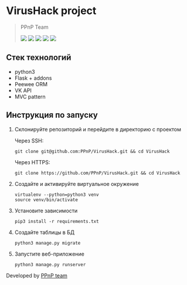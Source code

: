 # VirusHack project

> PPnP Team
>
> [![](https://img.shields.io/badge/PM%26BA-Pavel%20Krylov-lightgrey)](https://vk.com/pkryloff 'VK profile')
> [![](https://img.shields.io/badge/UX%2FUI-Leonid%20Kravtsov-green)](https://vk.com/kravtsovjr 'VK profile')
> [![](https://img.shields.io/badge/backend-Stepan%20Denisov-lightblue)](https://vk.com/sd.denisoff 'VK profile')
> [![](https://img.shields.io/badge/frontend-Matvey%20Kottsov-orange)](https://vk.com/kottsovcom 'VK profile')
> [![](https://img.shields.io/badge/DS%26ML-Denis%20Kozlov-blue)](https://vk.com/dkozl 'VK profile')

## Стек технологий

- python3
- Flask + addons
- Peewee ORM
- VK API
- MVC pattern


## Инструкция по запуску

1. Склонируйте репозиторий и перейдите в директорию с проектом
   
   Через SSH:
    ```
    git clone git@github.com:PPnP/VirusHack.git && cd VirusHack
    ```
   
   Через HTTPS:
    ```
    git clone https://github.com/PPnP/VirusHack.git && cd VirusHack
    ```
    
2. Создайте и активируйте виртуальное окружение
    ```
    virtualenv --python=python3 venv
    source venv/bin/activate
    ```

3. Установите зависимости
    ```
    pip3 install -r requirements.txt
    ```

4. Создайте таблицы в БД
    ```
    python3 manage.py migrate
    ```

5. Запустите веб-приложение
    ```
    python3 manage.py runserver
    ```

Developed by [PPnP team](https://ppnp.me 'team website')
